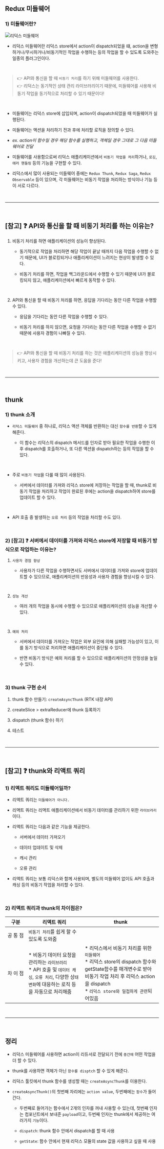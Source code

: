 ## Redux 미들웨어
### 1) 미들웨어란?
![리덕스 미들웨어](https://bit.ly/3oPVhGk)

* 리덕스 미들웨어란 리덕스 store에서 action이 dispatch되었을 떄, action을 변형하거나/무시하거나/비동기적인 작업을 수행하는 등의 작업을 할 수 있도록 도와주는 일종의 플러그인이다.

<br/>

> :point_right: API와 통신을 할 때 `비동기 처리`를 하기 위해 미들웨어를 사용한다. <br/>
> :point_right: 리덕스는 동기적인 상태 관리 라이브러리이기 때문에, 미들웨어를 사용해 비동기 작업을 동기적으로 처리할 수 있기 때문이다!

<br/>

* 미들웨어는 리덕스 store에 삽입되며, action이 dispatch되었을 때 미들웨어가 실행된다.

* 미들웨어는 액션을 처리하기 전과 후에 처리할 로직을 정의할 수 있다.

* *ex. action이 함수일 경우 해당 함수를 실행하고, 객체일 경우 그대로 그 다음 미들웨어로 전달*

* 미들웨어를 사용함으로써 리덕스 애플리케이션에서 `비동기 작업을 처리`하거나, `로깅`, `에러 핸들링` 등의 기능을 구현할 수 있다.

* 리덕스에서 많이 사용되는 미들웨어 중에는 `Redux Thunk`, `Redux Saga`, `Redux Observable` 등이 있으며, 각 미들웨어는 비동기 작업을 처리하는 방식이나 기능 등이 서로 다르다.


<br/>

---

<br/>

## [참고] :question: API와 통신을 할 때 비동기 처리를 하는 이유는?

1. 비동기 처리를 하면 애플리케이션의 성능이 향상된다.

    * 동기적으로 작업을 처리하면 해당 작업이 끝날 때까지 다음 작업을 수행할 수 없기 때문에, UI가 블로킹되거나 애플리케이션이 느려지는 현상이 발생할 수 있다.

    * 비동기 처리를 하면, 작업을 백그라운드에서 수행할 수 있기 때문에 UI가 블로킹되지 않고, 애플리케이션에서 빠르게 동작할 수 있다.

<br/>

2. API와 통신을 할 때 비동기 처리를 하면, 응답을 기다리는 동안 다른 작업을 수행할 수 있다.

    * 응답을 기다리는 동안 다른 작업을 수행할 수 있다.

    * 비동기 처리를 하지 않으면, 요청을 기다리는 동안 다른 작업을 수행할 수 없기 때문에 사용자 경험이 나빠질 수 있다.

<br/>

> :point_right: API와 통신을 할 때 비동기 처리를 하는 것은 애플리케이션의 성능을 향상시키고, 사용자 경험을 개선하는데 큰 도움을 준다!

<br/>

---

<br/>

## thunk
### 1) thunk 소개
* `리덕스 미들웨어` 중 하나로, 리덕스 액션 객체를 반환하는 대신 `함수를 반환`할 수 있게 해준다.

  * 이 함수는 리덕스의 dispatch 메서드를 인자로 받아 필요한 작업을 수행한 이후 dispatch를 호출하거나, 또 다른 액션을 dispatch하는 등의 작업을 할 수 있다.

<br/>

* 주로 `비동기 작업`을 다룰 때 많이 사용된다.

  * 서버에서 데이터를 가져와 리덕스 store에 저장하는 작업을 할 때, thunk로 비동기 작업을 처리하고 작업이 완료된 후에는 action을 dispatch하여 store를 업데이트 할 수 있다.

<br/>

* API 호출 중 발생하는 `오류 처리` 등의 작업을 처리할 수도 있다.

<br/>

### 2) [참고] :question: 서버에서 데이터를 가져와 리덕스 store에 저장할 때 비동기 방식으로 작업하는 이유는?
1. `사용자 경험 향상`

    * 사용자가 다른 작업을 수행하면서도 서버에서 데이터를 가져와 store에 업데이트할 수 있으므로, 애플리케이션의 반응성과 사용자 경험을 향상시킬 수 있다.

<br/>

2. `성능 개선`

    * 여러 개의 작업을 동시에 수행할 수 있으므로 애플리케이션의 성능을 개선할 수 있다.

<br/>

3. `예외 처리`

    * 서버에서 데이터를 가져오는 작업은 외부 요인에 의해 실패할 가능성이 있고, 이를 동기 방식으로 처리하면 애플리케이션이 중단될 수 있다.

    * 반면 비동기 방식은 예외 처리를 할 수 있으므로 애플리케이션의 안정성을 높일 수 있다.

<br/>

### 3) thunk 구현 순서
1. thunk 함수 만들기: `createAsyncThunk` (RTK 내장 API)

2. createSlice > extraReducer에 thunk 등록하기

3. dispatch (thunk 함수) 하기

4. 테스트

<br/>

---

<br/>

## [참고] :question: thunk와 리액트 쿼리
### 1) 리액트 쿼리도 미들웨어일까?
* 리액트 쿼리는 `미들웨어가 아니다.`

* 리액트 쿼리는 리액트 애플리케이션에서 비동기 데이터를 관리하기 위한 `라이브러리`이다.

* 리액트 쿼리는 다음과 같은 기능을 제공한다.
    * 서버에서 데이터 가져오기

    * 데이터 업데이트 및 삭제

    * 캐시 관리

    * 오류 관리

* 리액트 쿼리는 보통 리덕스와 함께 사용되며, 별도의 미들웨어 없이도 API 호출과 캐싱 등의 비동기 작업을 처리할 수 있다.

<br/>

### 2) 리액트 쿼리과 thunk의 차이점은?
| 구분 | 리액트 쿼리 | thunk |
| --- | --- | --- |
| 공&nbsp;통&nbsp;점 | `비동기 처리`를 쉽게 할 수 있도록 도와줌 ||
| 차&nbsp;이&nbsp;점 | * 비동기 데이터 요청을 관리하는 `라이브러리` <br/> * API 호출 및 `데이터 캐싱`, `오류 처리`, 다양한 상`태 변화`에 대응하는 로직 등을 자동으로 처리해줌 | * 리덕스에서 비동기 처리를 위한 `미들웨어` <br/> * 리덕스 store의 dispatch 함수와 getState함수를 매개변수로 받아 비동기 작업 처리 후 리덕스 action을 dispatch <br/> * `리덕스 store와 밀접하게 관련`되어있음 |


<br/>

---

<br/>

## 정리
* 리덕스 미들웨어를 사용하면 action이 리듀서로 전달되기 전에 `중간에` 어떤 작업을 더 할 수 있다.

* thunk를 사용하면 객체가 아닌 `함수를 disptch` 할 수 있게 해준다.

* 리덕스 툴킷에서 thunk 함수를 생성할 때는 `createAsyncThunk`를 이용한다.

* `createAsyncThunk()`의 첫번째 자리에는 `action value`, 두번째에는 `함수`가 들어간다.

  * 두번째로 들어가는 함수에서 2개의 인자를 꺼내 사용할 수 있는데, 첫번째 인자는 컴포넌트에서 보내준 `payload`이고, 두번째 인자는 thunk에서 제공하는 여러가지 `기능`이다.

  * `dispatch`: thunk 함수 안에서 dispatch를 할 때 사용

  * `getState`: 함수 안에서 현재 리덕스 모듈의 state 값을 사용하고 싶을 때 사용